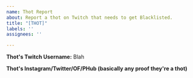 ```yaml
---
name: Thot Report
about: Report a thot on Twitch that needs to get Blacklisted.
title: "[THOT]"
labels: ''
assignees: ''

---
```


**Thot's Twitch Username:**
Blah

**Thot's Instagram/Twitter/OF/PHub (basically any proof they're a thot)**
